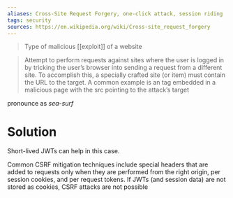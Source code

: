 ```yaml
---
aliases: Cross-Site Request Forgery, one-click attack, session riding
tags: security
sources: https://en.wikipedia.org/wiki/Cross-site_request_forgery
---
```


> Type of malicious [[exploit]] of a website

> Attempt to perform requests against sites where the user is logged in by tricking the user’s browser into sending a request from a different site. To accomplish this, a specially crafted site (or item) must contain the URL to the target. A common example is an  tag embedded in a malicious page with the src pointing to the attack’s target

pronounce as _sea-surf_
# Solution
Short-lived JWTs can help in this case. 

Common CSRF mitigation techniques include special headers that are added to requests only when they are performed from the right origin, per session cookies, and per request tokens. 
If JWTs (and session data) are not stored as cookies, CSRF attacks are not possible